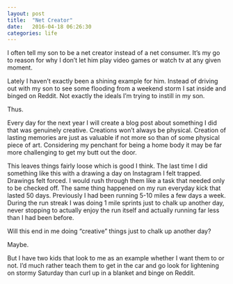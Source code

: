 ```yaml
---
layout: post
title:  "Net Creator"
date:   2016-04-18 06:26:30
categories: life
---
```


I often tell my son to be a net creator instead of a net consumer. It’s my go to reason for why I don’t let him play video games or watch tv at any given moment.

Lately I haven’t exactly been a shining example for him. Instead of driving out with my son to see some flooding from a weekend storm I sat inside and binged on Reddit. Not exactly the ideals I’m trying to instill in my son.

Thus.

Every day for the next year I will create a blog post about something I did that was genuinely creative. Creations won’t always be physical. Creation of lasting memories are just as valuable if not more so than of some physical piece of art. Considering my penchant for being a home body it may be far more challenging to get my butt out the door.

This leaves things fairly loose which is good I think. The last time I did something like this with a drawing a day on Instagram I felt trapped. Drawings felt forced. I would rush through them like a  task that needed only to be checked off. The same thing happened on my run everyday kick that lasted 50 days. Previously I had been running 5-10 miles a few days a week. During the run streak I was doing 1 mile sprints just to chalk up another day, never stopping to actually enjoy the run itself and actually running far less than I had been before.

Will this end in me doing “creative” things just to chalk up another day?

Maybe.

But I have two kids that look to me as an example whether I want them to or not. I’d much rather teach them to get in the car and go look for lightening on stormy Saturday than curl up in a blanket and binge on Reddit.
